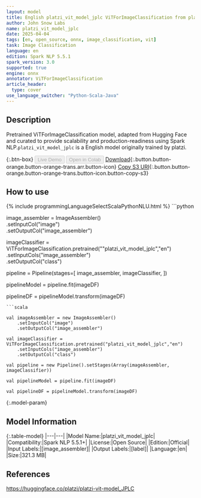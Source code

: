 ```yaml
---
layout: model
title: English platzi_vit_model_jplc ViTForImageClassification from platzi
author: John Snow Labs
name: platzi_vit_model_jplc
date: 2025-04-04
tags: [en, open_source, onnx, image_classification, vit]
task: Image Classification
language: en
edition: Spark NLP 5.5.1
spark_version: 3.0
supported: true
engine: onnx
annotator: ViTForImageClassification
article_header:
  type: cover
use_language_switcher: "Python-Scala-Java"
---
```


## Description

Pretrained ViTForImageClassification model, adapted from Hugging Face and curated to provide scalability and production-readiness using Spark NLP.`platzi_vit_model_jplc` is a English model originally trained by platzi.

{:.btn-box}
<button class="button button-orange" disabled>Live Demo</button>
<button class="button button-orange" disabled>Open in Colab</button>
[Download](https://s3.amazonaws.com/auxdata.johnsnowlabs.com/public/models/platzi_vit_model_jplc_en_5.5.1_3.0_1743725427959.zip){:.button.button-orange.button-orange-trans.arr.button-icon}
[Copy S3 URI](s3://auxdata.johnsnowlabs.com/public/models/platzi_vit_model_jplc_en_5.5.1_3.0_1743725427959.zip){:.button.button-orange.button-orange-trans.button-icon.button-copy-s3}

## How to use



<div class="tabs-box" markdown="1">
{% include programmingLanguageSelectScalaPythonNLU.html %}
```python

		
		

image_assembler = ImageAssembler()\
  .setInputCol("image")\
  .setOutputCol("image_assembler")

imageClassifier = ViTForImageClassification.pretrained(""platzi_vit_model_jplc","en")\
  .setInputCols("image_assembler")\
  .setOutputCol("class")

pipeline = Pipeline(stages=[
  image_assembler,
  imageClassifier,
])

pipelineModel = pipeline.fit(imageDF)

pipelineDF = pipelineModel.transform(imageDF)

```
```scala

val imageAssembler = new ImageAssembler()
    .setInputCol("image")
    .setOutputCol("image_assembler")

val imageClassifier =  ViTForImageClassification.pretrained("platzi_vit_model_jplc","en") 
    .setInputCols("image_assembler") 
    .setOutputCol("class") 

val pipeline = new Pipeline().setStages(Array(imageAssembler, imageClassifier))

val pipelineModel = pipeline.fit(imageDF)

val pipelineDF = pipelineModel.transform(imageDF)

```
</div>

{:.model-param}
## Model Information

{:.table-model}
|---|---|
|Model Name:|platzi_vit_model_jplc|
|Compatibility:|Spark NLP 5.5.1+|
|License:|Open Source|
|Edition:|Official|
|Input Labels:|[image_assembler]|
|Output Labels:|[label]|
|Language:|en|
|Size:|321.3 MB|

## References

https://huggingface.co/platzi/platzi-vit-model_JPLC